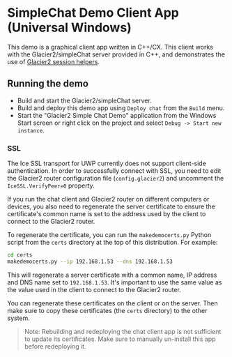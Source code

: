 # SimpleChat Demo Client App (Universal Windows)

This demo is a graphical client app written in C++/CX. This client
works with the Glacier2/simpleChat server provided in C++, and demonstrates
the use of [Glacier2 session helpers][1].

## Running the demo

* Build and start the Glacier2/simpleChat server.
* Build and deploy this demo app using `Deploy chat` from the `Build` menu.
* Start the "Glacier2 Simple Chat Demo" application from the Windows Start screen
or right click on the project and select `Debug -> Start new instance`.

### SSL

The Ice SSL transport for UWP currently does not support client-side
authentication. In order to successfully connect with SSL, you need to edit
the Glacier2 router configuration file (`config.glacier2`) and uncomment the
`IceSSL.VerifyPeer=0` property.

If you run the chat client and Glacier2 router on different computers or
devices, you also need to regenerate the server certificate to ensure the
certificate's common name is set to the address used by the client to connect
to the Glacier2 router.

To regenerate the certificate, you can run the `makedemocerts.py` Python script
from the `certs` directory at the top of this distribution. For example:

```bash
cd certs
makedemocerts.py --ip 192.168.1.53 --dns 192.168.1.53
```

This will regenerate a server certificate with a common name, IP address and DNS
name set to `192.168.1.53`. It's important to use the same value as the value
used in the client to connect to the Glacier2 router.

You can regenerate these certificates on the client or on the server. Then make
sure to copy these certificates (the `certs` directory) to the other system.

 > Note: Rebuilding and redeploying the chat client app is not sufficient to
 > update its certificates. Make sure to manually un-install this app before
 > redeploying it.

[1]: https://doc.zeroc.com/ice/4.0/ice-services/glacier2/glacier2-sessionhelper-class
